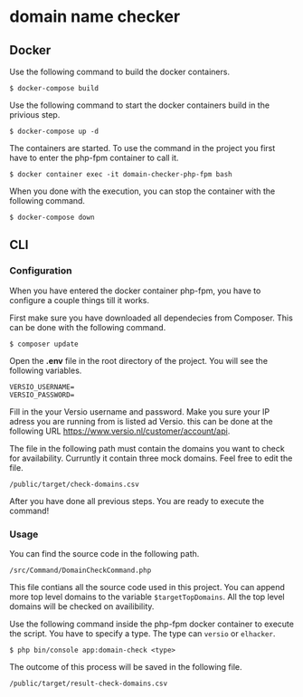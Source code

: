# domain name checker

## Docker
Use the following command to build the docker containers.
```
$ docker-compose build
```

Use the following command to start the docker containers build in the privious step.
```
$ docker-compose up -d
```

The containers are started. To use the command in the project you first have to enter the php-fpm container to call it.
```
$ docker container exec -it domain-checker-php-fpm bash
```

When you done with the execution, you can stop the container with the following command.
```
$ docker-compose down
```

## CLI
### Configuration
When you have entered the docker container php-fpm, you have to configure a couple things till it works.  

First make sure you have downloaded all dependecies from Composer. This can be done with the following command.
```
$ composer update
```

Open the **.env** file in the root directory of the project.
You will see the following variables.
```
VERSIO_USERNAME=
VERSIO_PASSWORD=
```

Fill in the your Versio username and password. Make you sure your IP adress you are running from is listed ad Versio. this can be done at the following URL https://www.versio.nl/customer/account/api.

The file in the following path must contain the domains you want to check for availability. Curruntly it contain three mock domains. Feel free to edit the file.
```
/public/target/check-domains.csv
```

After you have done all previous steps. You are ready to execute the command!

### Usage
You can find the source code in the following path.
```
/src/Command/DomainCheckCommand.php
```

This file contians all the source code used in this project. You can append more top level domains to the variable ``` $targetTopDomains ```. All the top level domains will be checked on availibility.  

Use the following command inside the php-fpm docker container to execute the script. You have to specify a type. The type can ```versio``` or ```elhacker```.
```
$ php bin/console app:domain-check <type>
```

The outcome of this process will be saved in the following file.
```
/public/target/result-check-domains.csv
```
